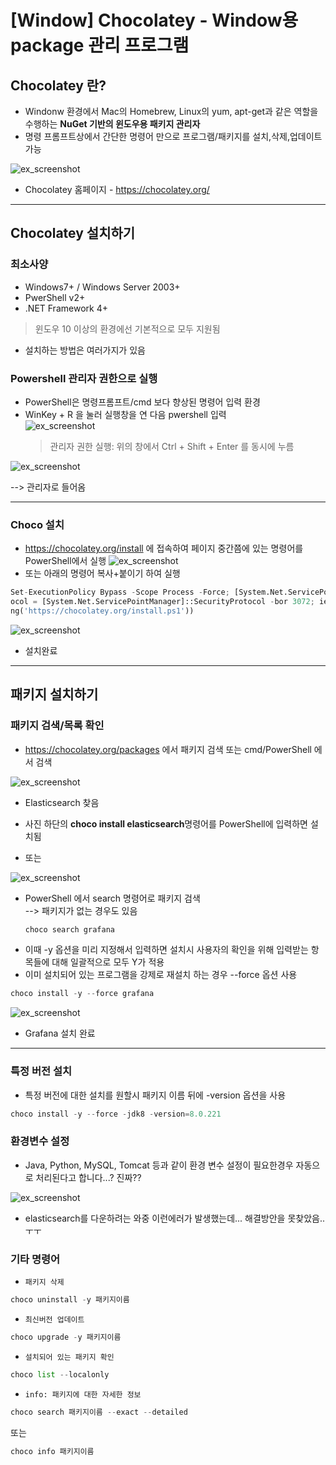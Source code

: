 # [Window] Chocolatey - Window용 package 관리 프로그램

## Chocolatey 란?
- Windonw 환경에서 Mac의 Homebrew, Linux의 yum, apt-get과 같은 역할을 수행하는 **NuGet 기반의 윈도우용 패키지 관리자**
- 명령 프롬프트상에서 간단한 명령어 만으로 프로그램/패키지를 설치,삭제,업데이트 가능

![ex_screenshot](./til_img/screenshot1.png)
- Chocolatey 홈페이지 - https://chocolatey.org/

---
## Chocolatey 설치하기
### 최소사양
  - Windows7+ / Windows Server 2003+
  - PwerShell v2+
  - .NET Framework 4+
> 윈도우 10 이상의 환경에선 기본적으로 모두 지원됨


- 설치하는 방법은 여러가지가 있음
  
### Powershell 관리자 권한으로 실행
- PowerShell은 명령프롬프트/cmd 보다 향상된 명령어 입력 환경
- WinKey + R 을 눌러 실행창을 연 다음 pwershell 입력   
![ex_screenshot](./til_img/screenshot2.png)
    >관리자 권한 실행: 위의 창에서 Ctrl + Shift + Enter 를 동시에 누름

![ex_screenshot](./til_img/screenshot3.png)

--> 관리자로 들어옴

---


### Choco 설치
- https://chocolatey.org/install 에 접속하여 페이지 중간쯤에 있는 명령어를 PowerShell에서 실행
![ex_screenshot](./til_img/screenshot4.png)
- 또는 아래의 명령어 복사+붙이기 하여 실행

```python
Set-ExecutionPolicy Bypass -Scope Process -Force; [System.Net.ServicePointManager]::SecurityProt
ocol = [System.Net.ServicePointManager]::SecurityProtocol -bor 3072; iex ((New-Object System.Net.WebClient).DownloadStri
ng('https://chocolatey.org/install.ps1'))
```

![ex_screenshot](./til_img/screenshot5.png)
- 설치완료
---

## 패키지 설치하기
### 패키지 검색/목록 확인
- https://chocolatey.org/packages 에서 패키지 검색 또는 cmd/PowerShell 에서 검색

![ex_screenshot](./til_img/screenshot7.png)
- Elasticsearch 찾음
- 사진 하단의  **choco install elasticsearch**명령어를 PowerShell에 입력하면 설치됨
  
- 또는 

![ex_screenshot](./til_img/screenshot6.png)
- PowerShell 에서 search 명령어로 패키지 검색    
  --> 패키지가 없는 경우도 있음
  ```python
  choco search grafana
  ```
- 이때 -y 옵션을 미리 지정해서 입력하면 설치시 사용자의 확인을 위해 입력받는 항목들에 대해 일괄적으로 모두 Y가 적용
- 이미 설치되어 있는 프로그램을 강제로 재설치 하는 경우 --force 옵션 사용
``` python
choco install -y --force grafana
```
![ex_screenshot](./til_img/screenshot9.png)
- Grafana 설치 완료
  
---

### 특정 버전 설치
- 특정 버전에 대한 설치를 원할시 패키지 이름 뒤에 -version 옵션을 사용
``` python
choco install -y --force -jdk8 -version=8.0.221
```

### 환경변수 설정
- Java, Python, MySQL, Tomcat 등과 같이 환경 변수 설정이 필요한경우 자동으로 처리된다고 합니다...? 진짜??

![ex_screenshot](./til_img/screenshot8.png)
- elasticsearch를 다운하려는 와중 이런에러가 발생했는데... 해결방안을 못찾았음.. ㅜㅜ

### 기타 명령어
- `패키지 삭제`
``` python
choco uninstall -y 패키지이름
```
- `최신버전 업데이트`
```python
choco upgrade -y 패키지이름
```
- `설치되어 있는 패키지 확인`
```python
choco list --localonly
```
- `info: 패키지에 대한 자세한 정보`
```python
choco search 패키지이름 --exact --detailed
```
 또는
```python
choco info 패키지이름
```

